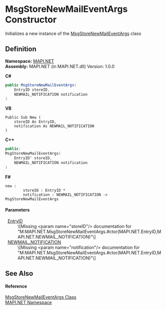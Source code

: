# MsgStoreNewMailEventArgs Constructor


Initializes a new instance of the <a href="030314f7-15ca-df6e-358f-6deb46b3381b.md">MsgStoreNewMailEventArgs</a> class



## Definition
**Namespace:** <a href="5bef4637-66f8-16d4-e5f4-4d0da57a1538.md">MAPI.NET</a>  
**Assembly:** MAPI.NET (in MAPI.NET.dll) Version: 1.0.0

**C#**
``` C#
public MsgStoreNewMailEventArgs(
	EntryID storeID,
	NEWMAIL_NOTIFICATION notification
)
```
**VB**
``` VB
Public Sub New ( 
	storeID As EntryID,
	notification As NEWMAIL_NOTIFICATION
)
```
**C++**
``` C++
public:
MsgStoreNewMailEventArgs(
	EntryID^ storeID, 
	NEWMAIL_NOTIFICATION notification
)
```
**F#**
``` F#
new : 
        storeID : EntryID * 
        notification : NEWMAIL_NOTIFICATION -> MsgStoreNewMailEventArgs
```



#### Parameters
<dl><dt>  <a href="db2ff999-cb6d-b06d-47cc-55b8797d7482.md">EntryID</a></dt><dd>\[Missing &lt;param name="storeID"/&gt; documentation for "M:MAPI.NET.MsgStoreNewMailEventArgs.#ctor(MAPI.NET.EntryID,MAPI.NET.NEWMAIL_NOTIFICATION)"\]</dd><dt>  <a href="0d5a90ba-cc29-8f93-38bb-6ae91a4c028d.md">NEWMAIL_NOTIFICATION</a></dt><dd>\[Missing &lt;param name="notification"/&gt; documentation for "M:MAPI.NET.MsgStoreNewMailEventArgs.#ctor(MAPI.NET.EntryID,MAPI.NET.NEWMAIL_NOTIFICATION)"\]</dd></dl>

## See Also


#### Reference
<a href="030314f7-15ca-df6e-358f-6deb46b3381b.md">MsgStoreNewMailEventArgs Class</a>  
<a href="5bef4637-66f8-16d4-e5f4-4d0da57a1538.md">MAPI.NET Namespace</a>  
